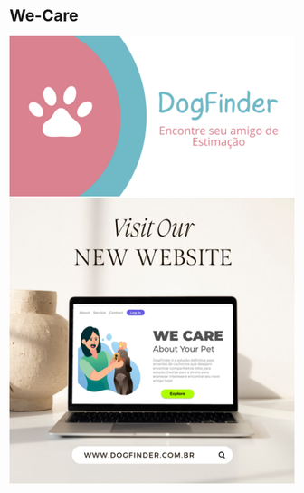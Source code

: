 <h1>We-Care</h1>

<img src="https://raw.githubusercontent.com/4mandaTorres/We-Care/4518d2d1302bfc150ac823af6f48592f0ed47e15/img/DogFinder.png"/>
<br>

<img src="https://raw.githubusercontent.com/4mandaTorres/We-Care/888d13d1247aae88c7d3588e64bee647f1bb8826/img/Desktop%20Mockup%20DogFinder.png"/>
